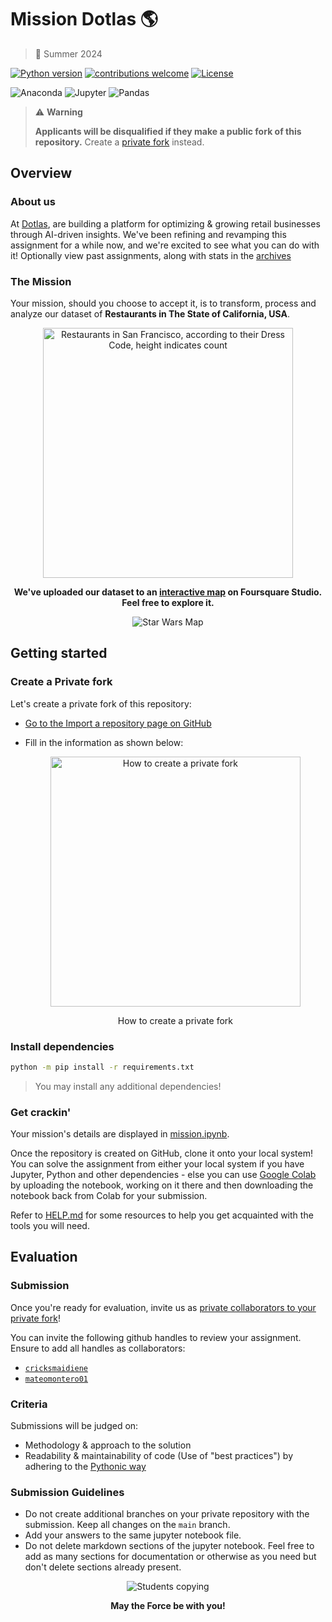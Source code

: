 # Mission Dotlas 🌎

> 📆 Summer 2024

[![Python version](https://img.shields.io/badge/python-v3.9-blue)](https://img.shields.io/badge/python-v3.9-blue)
[![contributions welcome](https://img.shields.io/badge/contributions-welcome-brightgreen.svg?style=flat)](https://github.com/mission_dotlas/CONTRIBUTING.md)
[![License](https://img.shields.io/badge/License-BSD_3--Clause-purple.svg)](https://opensource.org/licenses/BSD-3-Clause)

![Anaconda](https://img.shields.io/badge/Anaconda-44A833.svg?style=for-the-badge&logo=Anaconda&logoColor=white)
![Jupyter](https://img.shields.io/badge/Jupyter-F37626.svg?style=for-the-badge&logo=Jupyter&logoColor=white)
![Pandas](https://img.shields.io/badge/pandas-%23150458.svg?style=for-the-badge&logo=pandas&logoColor=white)

> ⚠️ **Warning**
>
> **Applicants will be disqualified if they make a public fork of this repository.**
> Create a [private fork](#create-a-private-fork) instead.

## Overview

### About us

At [Dotlas](https://dotlas.com), are building a platform for optimizing & growing retail businesses through AI-driven insights. We've been refining and revamping this assignment for a while now, and we're excited to see what you can do with it! Optionally view past assignments, along with stats in the [archives](./archive/README.md)

### The Mission

Your mission, should you choose to accept it, is to transform, process and analyze our dataset of **Restaurants in The State of California, USA**.

<p align="center">
  <img height="400" src="./assets/maps/sf_dress_code.png" alt="Restaurants in San Francisco, according to their Dress Code, height indicates count" />
</p>

<p align="center">
  <strong>We&#39;ve uploaded our dataset to an
    <a href="https://studio.foursquare.com/public/5b812aeb-8e2b-4530-bbca-ca14429bf03e">interactive map</a>
   on Foursquare Studio. Feel free to explore it.
  </strong>
</p>

<p align="center">
  <img src="https://media0.giphy.com/media/3owzW2gwRKOG68Xu4E/giphy-downsized.gif?cid=6104955ec91oi7atpb4ge6dcogeal6fip5bwyqqgcz8e055y&rid=giphy-downsized.gif&ct=g" alt="Star Wars Map" />
</p>

## Getting started

### Create a Private fork

Let's create a private fork of this repository:

- [Go to the Import a repository page on GitHub](https://github.com/new/import)
- Fill in the information as shown below:

  <p align="center">
    <img height="400" src="./assets/private_fork.png" alt="How to create a private fork" />
    <p align="center">How to create a private fork</p>
  </p>

### Install dependencies

```bash
python -m pip install -r requirements.txt
```

> You may install any additional dependencies!

### Get crackin'

Your mission's details are displayed in [mission.ipynb](./mission.ipynb).

Once the repository is created on GitHub, clone it onto your local system! You can solve the assignment from either your local system if you have Jupyter, Python and other dependencies - else you can use [Google Colab](https://colab.research.google.com) by uploading the notebook, working on it there and then downloading the notebook back from Colab for your submission.

Refer to [HELP.md](./HELP.md) for some resources to help you get acquainted with the tools you will need.

## Evaluation

### Submission

Once you're ready for evaluation, invite us as [private collaborators to your private fork](https://docs.github.com/en/account-and-profile/setting-up-and-managing-your-personal-account-on-github/managing-access-to-your-personal-repositories/inviting-collaborators-to-a-personal-repository)!

You can invite the following github handles to review your assignment. Ensure to add all handles as collaborators:

- [`cricksmaidiene`](https://github.com/cricksmaidiene)
- [`mateomontero01`](https://github.com/mateomontero01)

### Criteria

Submissions will be judged on:

- Methodology & approach to the solution
- Readability & maintainability of code (Use of "best practices") by adhering to the [Pythonic way](https://towardsdatascience.com/how-to-be-pythonic-and-why-you-should-care-188d63a5037e)

### Submission Guidelines

- Do not create additional branches on your private repository with the submission. Keep all changes on the `main` branch.
- Add your answers to the same jupyter notebook file.
- Do not delete markdown sections of the jupyter notebook. Feel free to add as many sections for documentation or otherwise as you need but don't delete sections already present.

<p align="center">
  <img src="https://media3.giphy.com/media/rHR8qP1mC5V3G/giphy.gif?cid=6104955e5o2xk6gadzs2yw1nignfpkhtg8bo08fm37d9sj6m&rid=giphy.gif&ct=g" alt="Students copying" />
  <p align="center"><strong>May the Force be with you!</strong></p>
</p>
